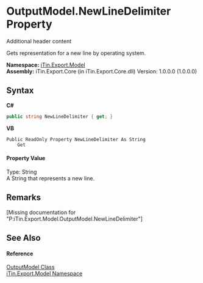 # OutputModel.NewLineDelimiter Property 
Additional header content 

Gets representation for a new line by operating system.

**Namespace:**&nbsp;<a href="N_iTin_Export_Model">iTin.Export.Model</a><br />**Assembly:**&nbsp;iTin.Export.Core (in iTin.Export.Core.dll) Version: 1.0.0.0 (1.0.0.0)

## Syntax

**C#**<br />
``` C#
public string NewLineDelimiter { get; }
```

**VB**<br />
``` VB
Public ReadOnly Property NewLineDelimiter As String
	Get
```


#### Property Value
Type: String<br />A String that represents a new line.

## Remarks
\[Missing <remarks> documentation for "P:iTin.Export.Model.OutputModel.NewLineDelimiter"\]

## See Also


#### Reference
<a href="T_iTin_Export_Model_OutputModel">OutputModel Class</a><br /><a href="N_iTin_Export_Model">iTin.Export.Model Namespace</a><br />